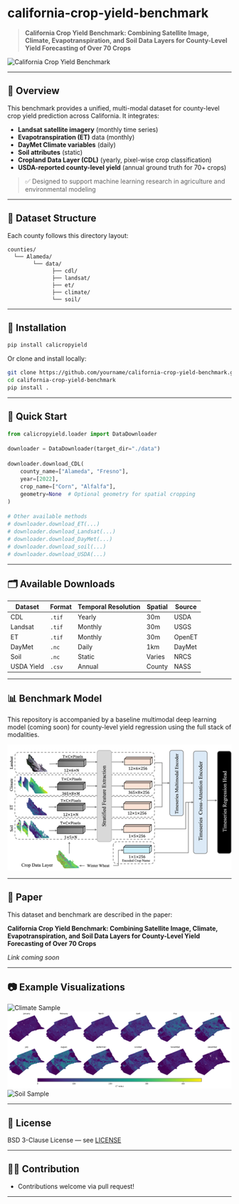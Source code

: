 # california-crop-yield-benchmark

> **California Crop Yield Benchmark: Combining Satellite Image, Climate, Evapotranspiration, and Soil Data Layers for County-Level Yield Forecasting of Over 70 Crops**

![California Crop Yield Benchmark](images/init.png)


---

## 🌾 Overview

This benchmark provides a unified, multi-modal dataset for county-level crop yield prediction across California. It integrates:

- **Landsat satellite imagery** (monthly time series)
- **Evapotranspiration (ET)** data (monthly)
- **DayMet Climate variables** (daily)
- **Soil attributes** (static)
- **Cropland Data Layer (CDL)** (yearly, pixel-wise crop classification)
- **USDA-reported county-level yield** (annual ground truth for 70+ crops)

> ✅ Designed to support machine learning research in agriculture and environmental modeling

---

## 📁 Dataset Structure

Each county follows this directory layout:

```
counties/
  └── Alameda/
        └── data/
              ├── cdl/
              ├── landsat/
              ├── et/
              ├── climate/
              └── soil/
```

---

## 🔧 Installation

```bash
pip install calicropyield
```

Or clone and install locally:

```bash
git clone https://github.com/yourname/california-crop-yield-benchmark.git
cd california-crop-yield-benchmark
pip install .
```

---

## 🧠 Quick Start

```python
from calicropyield.loader import DataDownloader

downloader = DataDownloader(target_dir="./data")

downloader.download_CDL(
    county_name=["Alameda", "Fresno"],
    year=[2022],
    crop_name=["Corn", "Alfalfa"],
    geometry=None  # Optional geometry for spatial cropping
)

# Other available methods
# downloader.download_ET(...)
# downloader.download_Landsat(...)
# downloader.download_DayMet(...)
# downloader.download_soil(...)
# downloader.download_USDA(...)
```

---

## 🗂️ Available Downloads

| Dataset     | Format | Temporal Resolution | Spatial | Source |
|-------------|--------|---------------------|---------|--------|
| CDL         | `.tif` | Yearly              | 30m     | USDA   |
| Landsat     | `.tif` | Monthly             | 30m     | USGS   |
| ET          | `.tif` | Monthly             | 30m     | OpenET |
| DayMet      | `.nc`  | Daily               | 1km     | DayMet |
| Soil        | `.nc`  | Static              | Varies  | NRCS   |
| USDA Yield  | `.csv` | Annual              | County  | NASS   |

---

## 📊 Benchmark Model

This repository is accompanied by a baseline multimodal deep learning model (coming soon) for county-level yield regression using the full stack of modalities.

![Multimodal ViT](images/model.png)


---

## 📌 Paper

This dataset and benchmark are described in the paper:

**California Crop Yield Benchmark: Combining Satellite Image, Climate, Evapotranspiration, and Soil Data Layers for County-Level Yield Forecasting of Over 70 Crops**

_Link coming soon_

---

## 📷 Example Visualizations

![Climate Sample](images/cdl_sample.png)
![ET Sample](images/et_sample.png)
![Soil Sample](images/saoil_sample.png)

---

## 🤝 License

BSD 3-Clause License — see [LICENSE](LICENSE)

---
## 👩‍💻 Contribution

- Contributions welcome via pull request!

---
